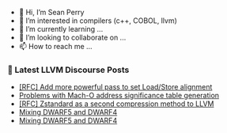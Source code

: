 - 👋 Hi, I’m Sean Perry
- 👀 I’m interested in compilers (c++, COBOL, llvm)
- 🌱 I’m currently learning ...
- 💞️ I’m looking to collaborate on ...
- 📫 How to reach me ...

<!---
s66perry/s66perry is a ✨ special ✨ repository because its `README.md` (this file) appears on your GitHub profile.
You can click the Preview link to take a look at your changes.
--->
### 📕 Latest LLVM Discourse Posts

<!-- DISCOURSE-LLVM:START -->
- [[RFC] Add more powerful pass to set Load/Store alignment](https://discourse.llvm.org/t/rfc-add-more-powerful-pass-to-set-load-store-alignment/63410#post_1)
- [Problems with Mach-O address significance table generation](https://discourse.llvm.org/t/problems-with-mach-o-address-significance-table-generation/63392#post_6)
- [[RFC] Zstandard as a second compression method to LLVM](https://discourse.llvm.org/t/rfc-zstandard-as-a-second-compression-method-to-llvm/63399#post_2)
- [Mixing DWARF5 and DWARF4](https://discourse.llvm.org/t/mixing-dwarf5-and-dwarf4/63409#post_3)
- [Mixing DWARF5 and DWARF4](https://discourse.llvm.org/t/mixing-dwarf5-and-dwarf4/63409#post_2)
<!-- DISCOURSE-LLVM:END -->
